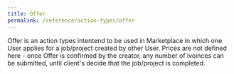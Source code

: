 ```yaml
---
title: Offer
permalink: /reference/action-types/offer
---
```

Offer is an action types intentend to be used in Marketplace in which one User applies for a job/project created by other User. Prices are not defined here - once Offer is confirmed by the creator, any number of ivoinces can be submitted, until client's decide that the job/project is completed.

